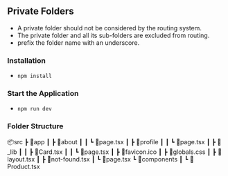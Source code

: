 ## Private Folders

- A private folder should not be considered by the routing system.
- The private folder and all its sub-folders are excluded from routing.
- prefix the folder name with an underscore.

### Installation

- `npm install`

### Start the Application

- `npm run dev`

### Folder Structure

📦src
┣ 📂app
┃ ┣ 📂about
┃ ┃ ┗ 📜page.tsx
┃ ┣ 📂profile
┃ ┃ ┗ 📜page.tsx
┃ ┣ 📂_lib
┃ ┃ ┣ 📜Card.tsx
┃ ┃ ┗ 📜page.tsx
┃ ┣ 📜favicon.ico
┃ ┣ 📜globals.css
┃ ┣ 📜layout.tsx
┃ ┣ 📜not-found.tsx
┃ ┗ 📜page.tsx
┗ 📂components
┃ ┗ 📜Product.tsx
